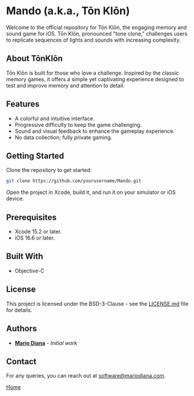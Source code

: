 # Mando (a.k.a., Tōn Klōn)

Welcome to the official repository for Tōn Klōn, the engaging memory and sound game for iOS. Tōn Klōn, pronounced "tone clone," challenges users to replicate sequences of lights and sounds with increasing complexity.

## About TōnKlōn

Tōn Klōn is built for those who love a challenge. Inspired by the classic memory games, it offers a simple yet captivating experience designed to test and improve memory and attention to detail.

## Features

- A colorful and intuitive interface.
- Progressive difficulty to keep the game challenging.
- Sound and visual feedback to enhance the gameplay experience.
- No data collection; fully private gaming.

## Getting Started

Clone the repository to get started:

```bash
git clone https://github.com/yourusername/Mando.git
```

Open the project in Xcode, build it, and run it on your simulator or iOS device.

## Prerequisites

- Xcode 15.2 or later.
- iOS 16.6 or later.

## Built With

- Objective-C

## License

This project is licensed under the BSD-3-Clause - see the [LICENSE.md](LICENSE.md) file for details.

## Authors

* **[Mario Diana](https://github.com/software-mariodiana)** - *Initial work*

## Contact

For any queries, you can reach out at software@mariodiana.com.

[Home](https://software-mariodiana.github.io/mando/index.html)

